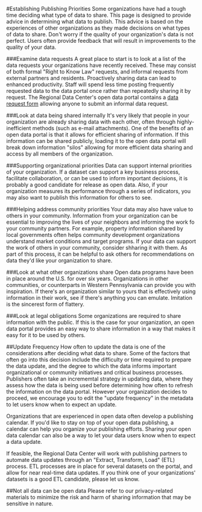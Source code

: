 #Establishing Publishing Priorities
Some organizations have had a tough time deciding what type of data to share. This page is designed to provide advice in determining what data to publish. This advice is based on the experiences of other organizations as they made decisions on what types of data to share. Don't worry if the quality of your organization's data is not perfect. Users often provide feedback that will result in improvements to the quality of your data.

###Examine data requests
A great place to start is to look at a list of the data requests your organizations have recently received. These may consist of both formal "Right to Know Law" requests, and informal requests from external partners and residents. Proactively sharing data can lead to enhanced productivity. Staff will spend less time posting frequently requested data to the data portal once rather than repeatedly sharing it by request. The Regional Data Center's open data portal contains a [data request form](https://data.wprdc.org/datarequest) allowing anyone to submit an informal data request.

###Look at data being shared internally
It's very likely that people in your organization are already sharing data with each other, often through highly-inefficient methods (such as e-mail attachments). One of the benefits of an open data portal is that it allows for efficient sharing of information. If this information can be shared publicly, loading it to the open data portal will break down information "silos" allowing for more efficient data sharing and access by all members of the organization. 

###Supporting organizational priorities
Data can support internal priorities of your organization. If a dataset can support a key business process, facilitate collaboration, or can be used to inform important decisions, it is probably a good candidate for release as open data. Also, if your organization measures its performance through a series of indicators, you may also want to publish this information for others to see.

###Helping address community priorities
Your data may also have value to others in your community. Information from your organization can be essential to improving the lives of your neighbors and informing the work fo your community partners. For example, property information shared by local governments often helps community development organizations understand market conditions and target programs. If your data can support the work of others in your community, consider shharing it with them. As part of this process, it can be helpful to ask others for recommendations on data they'd like your organization to share. 

###Look at what other organizations share
Open data programs have been in place around the U.S. for over six years. Organizations in other communities, or counterparts in Western Pennsylvania can provide you with inspiration. If there's an organization similar to yours that is effectively using information in their work, see if there's anything you can emulate. Imitation is the sincerest form of flattery. 

###Look at legal obligations
Some organizations are required to share information with the public. If this is the case for your organization, an open data portal provides an easy way to share information in a way that makes it easy for it to be used by others.

##Update Frequency
How often to update the data is one of the considerations after deciding what data to share. Some of the factors that often go into this decision include the difficulty or time required to prepare the data update, and the degree to which the data informs important organizational or community initiatives and critical business processes. Publishers often take an incrememtal strategy in updating data, where they assess how the data is being used before determining how often to refresh the information on the data portal. However your organization decides to proceed, we encourage you to edit the "update frequency" in the metadata to let users know when to expect an update.

Organizations that are experienced in open data often develop a publishing calendar. If you'd like to stay on top of your open data publishing, a calendar can help you organize your publishing efforts. Sharing your open data calendar can also be a way to let your data users know when to expect a data update.  

If feasible, the Regional Data Center will work with publishing partners to automate data updates through an "Extract, Transform, Load" (ETL) process. ETL processes are in place for several datasets on the portal, and allow for near real-time data updates. If you think one of your organizations' datasets is a good ETL candidate, please let us know. 

##Not all data can be open data
Please refer to our privacy-related materials to minimize the risk and harm of sharing information that may be sensitive in nature.



